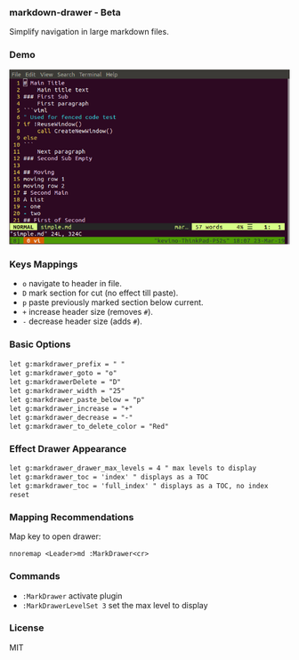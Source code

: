 ### markdown-drawer - Beta
Simplify navigation in large markdown files.

### Demo

![Markdrawer Demo](https://github.com/scuilion/markdown-drawer/raw/master/demo.gif)

### Keys Mappings
* `o` navigate to header in file.
* `D` mark section for cut (no effect till paste).
* `p` paste previously marked section below current.
* `+` increase header size (removes `#`).
* `-` decrease header size (adds `#`).

### Basic Options
```vim
let g:markdrawer_prefix = " " 
let g:markdrawer_goto = "o"
let g:markdrawerDelete = "D"
let g:markdrawer_width = "25"
let g:markdrawer_paste_below = "p"
let g:markdrawer_increase = "+"
let g:markdrawer_decrease = "-"
let g:markdrawer_to_delete_color = "Red"
```

### Effect Drawer Appearance
```vim
let g:markdrawer_drawer_max_levels = 4 " max levels to display
let g:markdrawer_toc = 'index' " displays as a TOC
let g:markdrawer_toc = 'full_index' " displays as a TOC, no index reset
```

### Mapping Recommendations
Map key to open drawer:
```
nnoremap <Leader>md :MarkDrawer<cr>
```

### Commands

* `:MarkDrawer` activate plugin
* `:MarkDrawerLevelSet 3` set the max level to display

### License
MIT
